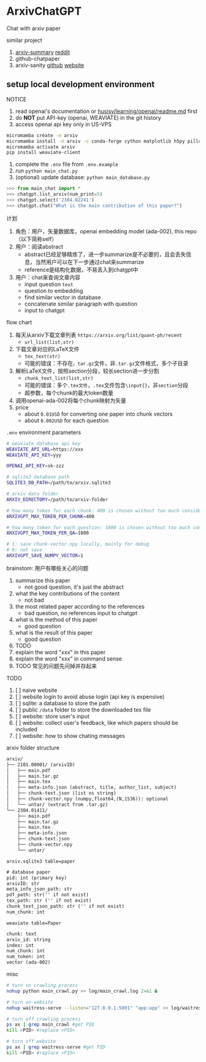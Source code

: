 # ArxivChatGPT

Chat with arxiv paper

similar project

1. [arxiv-summary](https://www.arxiv-summary.com) [reddit](https://www.reddit.com/r/MachineLearning/comments/10cgm8d/p_i_built_arxivsummarycom_a_list_of_gpt3/)
2. github-chatpaper
3. arxiv-sanity [github](https://github.com/karpathy/arxiv-sanity-lite) [website](https://arxiv-sanity-lite.com/)

## setup local development environment

NOTICE

1. read openai's documentation or [husisy/learning/openai/readme.md](https://github.com/husisy/learning/tree/master/python/openai) first
2. do **NOT** put API-key (openai, WEAVIATE) in the git history
3. access openai api key only in US-VPS

```bash
micromamba create -n arxiv
micromamba install -n arxiv -c conda-forge cython matplotlib h5py pillow protobuf scipy requests tqdm flask ipython openai python-dotenv tiktoken lxml tqdm pdfminer.six python-magic pylatexenc chardet flask-sqlalchemy flask-migrate flask-login wtforms flask-wtf email_validator waitress
micromamba activate arxiv
pip install weaviate-client
```

1. complete the `.env` file from `.env.example`
2. run `python main_chat.py`
3. (optional) update database: `python main_database.py`

```Python
>>> from main_chat import *
>>> chatgpt.list_arxiv(num_print=5)
>>> chatgpt.select('2304.02241')
>>> chatgpt.chat("What is the main contribution of this paper?")
```

计划

1. 角色：用户，矢量数据库，openai embedding model (ada-002), this repo（以下简称self）
2. 用户：阅读abstract
   * abstract已经足够精炼了，进一步summarize是不必要的，且会丢失信息，当然用户可以在下一步通过chat来summarize
   * reference是结构化数据，不易丢入到chatgpt中
3. 用户：chat来查询文章内容
   * input question `text`
   * question to embedding
   * find similar vector in database
   * concatenate similar paragraph with question
   * input to chatgpt

flow chart

1. 每天从arxiv下载文章列表 `https://arxiv.org/list/quant-ph/recent`
   * `url_list(list,str)`
2. 下载文章对应的LaTeX文件
   * `tex_text(str)`
   * 可能的错误：不存在`。tar.gz`文件，非`.tar.gz`文件格式，多个子目录
3. 解析LaTeX文件，按照section分段，较长section进一步分割
   * `chunk_text_list(list,str)`
   * 可能的错误：多个`.tex文件`，`.tex`文件包含`\input{}`，非`section`分段
   * 超参数，每个chunk的最大token数量
4. 调用openai-ada-002将每个chunk映射为矢量
5. price
   * about `0.01USD` for converting one paper into chunk vectors
   * about `0.002USD` for each question

`.env` environment parameters

```bash
# weaviate database api key
WEAVIATE_API_URL=https://xxx
WEAVIATE_API_KEY=yyy

OPENAI_API_KEY=sk-zzz

# sqlite3 database path
SQLITE3_DB_PATH=/path/to/arxiv.sqlite3

# arxiv data folder
ARXIV_DIRECTORY=/path/to/arxiv-folder

# how many token for each chunk: 400 is chosen without too much consideration
ARXIVGPT_MAX_TOKEN_PER_CHUNK=400

# how many token for each question: 1800 is chosen without too much consideration
ARXIVGPT_MAX_TOKEN_PER_QA=1800

# 1: save chunk-vector.npy locally, mainly for debug
# 0: not save
ARXIVGPT_SAVE_NUMPY_VECTOR=1
```

brainstom: 用户有哪些关心的问题

1. summarize this paper
   * not good question, it's just the abstract
2. what the key contributions of the content
   * not bad
3. the most related paper according to the references
   * bad question, no references input to chatgpt
4. what is the method of this paper
   * good question
5. what is the result of this paper
   * good question
6. TODO
7. explain the word "xxx" in this paper
8. explain the word "xxx" in command sense
9. TODO 常见的问题先问掉并存起来

TODO

1. [ ] naive website
2. [ ] website login to avoid abuse login (api key is expensive)
3. [ ] sqlite: a database to store the path
4. [ ] public `/data` folder to store the downloaded tex file
5. [ ] website: store user's input
6. [ ] website: collect user's feedback, like which papers should be included
7. [ ] website: how to show chating messages

arxiv folder structure

```txt
arxiv/
├── 2101.00001/ (arxivID)
│   ├── main.pdf
│   ├── main.tar.gz
│   ├── main.tex
│   ├── meta-info.json (abstract, title, author_list, subject)
│   ├── chunk-text.json (list os string)
│   ├── chunk-vector.npy (numpy,float64,(N,1536)): optional
│   └── untar/ (extract from .tar.gz)
└── 2304.01411/
    ├── main.pdf
    ├── main.tar.gz
    ├── main.tex
    ├── meta-info.json
    ├── chunk-text.json
    ├── chunk-vector.npy
    └── untar/
```

`arxiv.sqlite3 table=paper`

```txt
# database paper
pid: int (primary key)
arxivID: str
meta_info_json_path: str
pdf_path: str('' if not exist)
tex_path: str ('' if not exist)
chunk_text_json_path: str ('' if not exist)
num_chunk: int
```

`weaviate table=Paper`

```txt
chunk: text
arxiv_id: string
index: int
num_chunk: int
num_token: int
vector (ada-002)
```

misc

```bash
# turn on crawling process
nohup python main_crawl.py >> log/main_crawl.log 2>&1 &

# turn on website
nohup waitress-serve --listen="127.0.0.1:5001" "app:app" >> log/waitress-serve.log 2>&1 &

# turn off crawling process
ps ax | grep main_crawl #get PID
kill <PID> #replace <PID>

# turn off website
ps ax | grep waitress-serve #get PID
kill <PID> #replace <PID>
```
